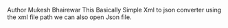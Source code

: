 Author Mukesh Bhairewar
This Basically Simple Xml to json converter using the xml file path we can also open Json file.
